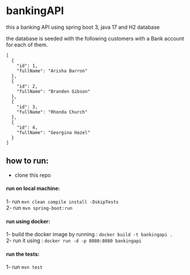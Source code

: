 # bankingAPI
this a banking API using spring boot 3, java 17 and H2 database 

the database is seeded with the following customers with a Bank account for each of them.
```
[
  {
    "id": 1,
    "fullName": "Arisha Barron"
  },
  {
    "id": 2,
    "fullName": "Branden Gibson"
  },
  {
    "id": 3,
    "fullName": "Rhonda Church"
  },
  {
    "id": 4,
    "fullName": "Georgina Hazel"
  }
]
```

## how to run:
- clone this repo


#### run on local machine: 
1- run `mvn clean compile install -DskipTests`<br>
2- run `mvn spring-boot:run`<be>

#### run using docker: 
1- build the docker image by running : `docker build -t bankingapi .`<br>
2- run it using : `docker run -d -p 8080:8080 bankingapi`<be>

#### run the tests:
1- run `mvn test`<br>
